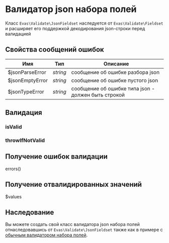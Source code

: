 # Валидатор json набора полей

Класс `Evas\Validate\JsonFieldset` наследуется от `Evas\Validate\Fieldset` и расширяет его поддержкой декодирования json-строки перед валидацией

## Свойства сообщений ошибок
| Имя | Тип | Описание |
|-----|-----|----------|
| $jsonParseError | *string* | сообщение об ошибке разбора json |
| $jsonEmptyError | *string* | сообщение об ошибке пустого json |
| $jsonTypeError | *string* | сообщение об ошибке типа json - должен быть строкой |

## Валидация

### isValid

### throwIfNotValid

## Получение ошибок валидации
errors()

## Получение отвалидированных значений
$values

## Наследование
Вы можете создать свой класс валидатора json набора полей отнаследовавшись от `Evas\Validate\JsonFieldset` также как в примере с [обычным валидатором набора полей](/guide/base/fieldset.html#наследование).


